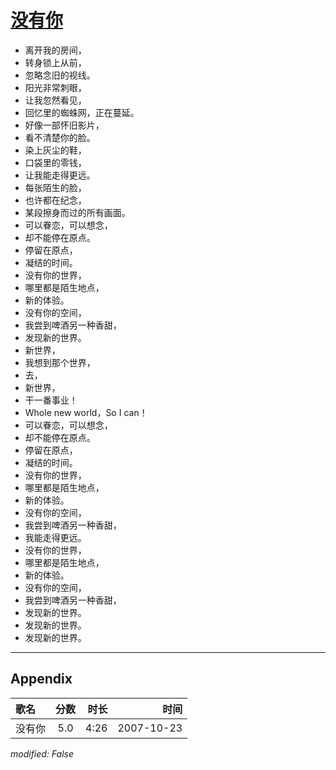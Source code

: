 # [没有你](https://music.163.com/song?id=65441)

* 离开我的房间，
* 转身锁上从前，
* 忽略念旧的视线。
* 阳光非常刺眼，
* 让我忽然看见，
* 回忆里的蜘蛛网，正在蔓延。
* 好像一部怀旧影片，
* 看不清楚你的脸。
* 染上灰尘的鞋，
* 口袋里的零钱，
* 让我能走得更远。
* 每张陌生的脸，
* 也许都在纪念，
* 某段擦身而过的所有画面。
* 可以眷恋，可以想念，
* 却不能停在原点。
* 停留在原点，
* 凝结的时间。
* 没有你的世界，
* 哪里都是陌生地点，
* 新的体验。
* 没有你的空间，
* 我尝到啤酒另一种香甜，
* 发现新的世界。
* 新世界，
* 我想到那个世界，
* 去，
* 新世界，
* 干一番事业！
* Whole new world，So I can！
* 可以眷恋，可以想念，
* 却不能停在原点。
* 停留在原点，
* 凝结的时间。
* 没有你的世界，
* 哪里都是陌生地点，
* 新的体验。
* 没有你的空间，
* 我尝到啤酒另一种香甜，
* 我能走得更远。
* 没有你的世界，
* 哪里都是陌生地点，
* 新的体验。
* 没有你的空间，
* 我尝到啤酒另一种香甜，
* 发现新的世界。
* 发现新的世界。
* 发现新的世界。


---

## Appendix

|歌名|分数|时长|时间|
|:---|:---:|---:|---:|
|没有你|5.0|4:26|2007-10-23

*modified: False*